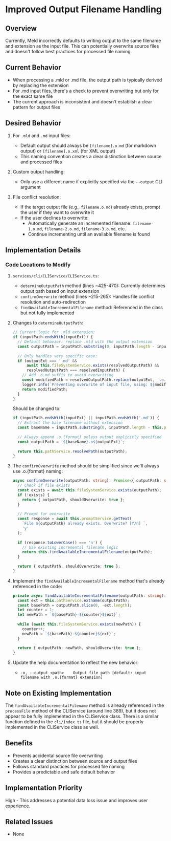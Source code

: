 # Improved Output Filename Handling

## Overview

Currently, Meld incorrectly defaults to writing output to the same filename and extension as the input file. This can potentially overwrite source files and doesn't follow best practices for processed file naming.

## Current Behavior

- When processing a .mld or .md file, the output path is typically derived by replacing the extension
- For .md input files, there's a check to prevent overwriting but only for the exact same file
- The current approach is inconsistent and doesn't establish a clear pattern for output files

## Desired Behavior

1. For `.mld` and `.md` input files:
   - Default output should always be `[filename].o.md` (for markdown output) or `[filename].o.xml` (for XML output)
   - This naming convention creates a clear distinction between source and processed files

2. Custom output handling:
   - Only use a different name if explicitly specified via the `--output` CLI argument

3. File conflict resolution:
   - If the target output file (e.g., `filename.o.md`) already exists, prompt the user if they want to overwrite it
   - If the user declines to overwrite:
     - Automatically generate an incremented filename: `filename-1.o.md`, `filename-2.o.md`, `filename-3.o.md`, etc.
     - Continue incrementing until an available filename is found

## Implementation Details

### Code Locations to Modify

1. `services/cli/CLIService/CLIService.ts`:
   - `determineOutputPath` method (lines ~425-470): Currently determines output path based on input extension
   - `confirmOverwrite` method (lines ~215-265): Handles file conflict resolution and auto-redirection
   - `findAvailableIncrementalFilename` method: Referenced in the class but not fully implemented

2. Changes to `determineOutputPath`:
   ```typescript
   // Current logic for .mld extension:
   if (inputPath.endsWith(inputExt)) {
     // Default behavior: replace .mld with the output extension
     const outputPath = inputPath.substring(0, inputPath.length - inputExt.length) + outputExt;
     
     // Only handles very specific case:
     if (outputExt === '.md' && 
         await this.fileSystemService.exists(resolvedOutputPath) && 
         resolvedOutputPath === resolvedInputPath) {
       // Add .o.md suffix to avoid overwriting
       const modifiedPath = resolvedOutputPath.replace(outputExt, '.o.md');
       logger.info(`Preventing overwrite of input file, using: ${modifiedPath}`);
       return modifiedPath;
     }
   }
   ```

   Should be changed to:
   ```typescript
   if (inputPath.endsWith(inputExt) || inputPath.endsWith('.md')) {
     // Extract the base filename without extension
     const baseName = inputPath.substring(0, inputPath.length - this.pathService.extname(inputPath).length);
     
     // Always append .o.{format} unless output explicitly specified
     const outputPath = `${baseName}.o${outputExt}`;
     
     return this.pathService.resolvePath(outputPath);
   }
   ```

3. The `confirmOverwrite` method should be simplified since we'll always use .o.{format} naming:
   ```typescript
   async confirmOverwrite(outputPath: string): Promise<{ outputPath: string; shouldOverwrite: boolean }> {
     // Check if file exists
     const exists = await this.fileSystemService.exists(outputPath);
     if (!exists) {
       return { outputPath, shouldOverwrite: true };
     }
     
     // Prompt for overwrite
     const response = await this.promptService.getText(
       `File ${outputPath} already exists. Overwrite? [Y/n] `, 
       'y'
     );
     
     if (response.toLowerCase() === 'n') {
       // Use existing incremental filename logic
       return this.findAvailableIncrementalFilename(outputPath);
     }
     
     return { outputPath, shouldOverwrite: true };
   }
   ```

4. Implement the `findAvailableIncrementalFilename` method that's already referenced in the code:
   ```typescript
   private async findAvailableIncrementalFilename(outputPath: string): Promise<{ outputPath: string; shouldOverwrite: boolean }> {
     const ext = this.pathService.extname(outputPath);
     const basePath = outputPath.slice(0, -ext.length);
     let counter = 1;
     let newPath = `${basePath}-${counter}${ext}`;
     
     while (await this.fileSystemService.exists(newPath)) {
       counter++;
       newPath = `${basePath}-${counter}${ext}`;
     }
     
     return { outputPath: newPath, shouldOverwrite: true };
   }
   ```

5. Update the help documentation to reflect the new behavior:
   - `-o, --output <path>    Output file path [default: input filename with .o.{format} extension]`

## Note on Existing Implementation

The `findAvailableIncrementalFilename` method is already referenced in the `processFile` method of the CLIService (around line 389), but it does not appear to be fully implemented in the CLIService class. There is a similar function defined in the `cli/index.ts` file, but it should be properly implemented in the CLIService class as well.

## Benefits

- Prevents accidental source file overwriting
- Creates a clear distinction between source and output files 
- Follows standard practices for processed file naming
- Provides a predictable and safe default behavior

## Implementation Priority

High - This addresses a potential data loss issue and improves user experience.

## Related Issues

- None 